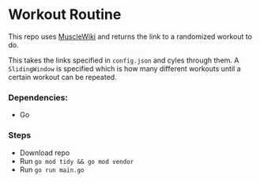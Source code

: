 # Workout Routine

This repo uses [MuscleWiki](https://musclewiki.com/) and returns the link to a randomized workout to do.

This takes the links specified in ```config.json``` and cyles through them. A ```SlidingWindow``` is specified which is how many different workouts until a certain workout can be repeated.

### Dependencies:

- Go

### Steps

- Download repo
- Run ```go mod tidy && go mod vendor```
- Run ```go run main.go```

